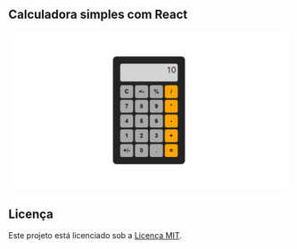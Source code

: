 ## Calculadora simples com React

![Calculadora posicionada no centro da tela](public/images/calculadora.PNG)

## Licença 

Este projeto está licenciado sob a [Licença MIT](LICENSE).